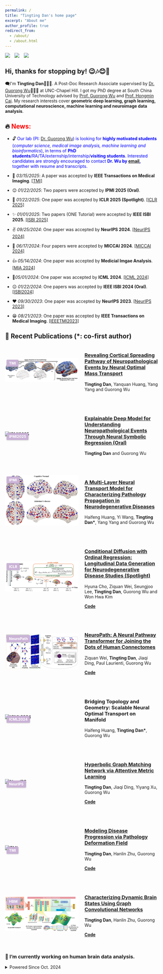 ```yaml
---
permalink: /
title: "Tingting Dan's home page"
excerpt: "About me"
author_profile: true
redirect_from: 
  - /about/
  - /about.html
---
```


[![](https://img.shields.io/badge/GoogleScholar-T._Dan-lightblue?style=social&logo=googlescholar)](https://scholar.google.com/citations?hl=en&user=FMcmg0gAAAAJ&view_op) &ensp;
[![](https://img.shields.io/badge/arXiv-T._Dan-B31B1B?style=social&logo=arxiv)](https://arxiv.org/search/q-bio?searchtype=author&query=Dan%2C+T) &ensp;
[![](https://img.shields.io/badge/ResearchGate-T.%20Dan-lightgrey?style=social&logo=researchgate)](https://www.researchgate.net/profile/Tingting-Dan) &ensp;

## Hi, thanks for stopping by! 😉🎶😊🎈

🗨️I'm **Tingting Dan**👧👩‍🎓. A Post-Doc Research Associate supervised by [Dr. Guorong Wu](https://www.acmlab.org/team)👨👨‍🎓 at UNC-Chapel Hill. I got my PhD degree at South China University of Technology advised by [Prof. Guorong Wu](https://scholar.google.com/citations?user=XVsMB2kAAAAJ&hl=en) and [Prof. Hongmin Cai](https://scholar.google.com.hk/citations?user=B2BWq_EAAAAJ&hl=zh-CN). My research interests cover **geometric deep learning, graph learning, computational neuroscience, machine learning and neuroimage data analysis**.

## 🔥 <span style="color:red">**News:**</span>
 - 🔓 <span style="color:blue"> Our lab (PI: [Dr. Guorong Wu](https://www.acmlab.org/team)) is looking for **highly motivated students** (*computer science, medical image analysis, machine learning and bioinformatics*), in terms of **PhD students**/RA/TA/externship/internship/**visiting students**. Interested candidates are strongly encouraged to contact **Dr. Wu by [email](grwu@med.unc.edu),** together with resume and transcripts.</span>
 
 - 🫡 _03/15/2025_: A paper was accepted by **IEEE Transactions on Medical Imaging**. [[TMI]](https://ieeexplore.ieee.org/abstract/document/10955188)
  - 😉 _01/22/2025_: Two papers were accepted by **IPMI 2025 (Oral)**.
 - 🌟 _01/22/2025_: One paper was accepted by **ICLR 2025 (Spotlight)**. [[ICLR 2025]](https://github.com/Hannah37/ConDOR-ICLR25/tree/main)
 - ✨ _01/01/2025_: Two papers (ONE Tutorial) were accepted by **IEEE ISBI 2025**. [[ISBI 2025]](https://ieeexplore.ieee.org/abstract/document/10981127)
 - ✌️ _09/25/2024_: One paper was accepted by **NeurIPS 2024**. [[NeurIPS 2024]](https://www.researchgate.net/publication/384365261_NeuroPath_A_Neural_Pathway_Transformer_for_Joining_the_Dots_of_Human_Connectomes)
 - 🎉 _06/17/2024_: Four papers were accepted by **MICCAI 2024**. [[MICCAI 2024]](https://www.sciencedirect.com/science/article/abs/pii/S136184152400135X)
 - 👍 _05/14/2024_: One paper was accepted by **Medicial Imgae Analysis**. [[MIA 2024]](https://www.sciencedirect.com/science/article/abs/pii/S136184152400135X)
 - 🤞_05/01/2024_: One paper was accepted by **ICML 2024**. [[ICML 2024]](https://scholar.google.com/citations?view_op=view_citation&hl=en&user=FMcmg0gAAAAJ&sortby=pubdate&citft=1&citft=2&citft=3&email_for_op=dandycn721%40gmail.com&citation_for_view=FMcmg0gAAAAJ:k_IJM867U9cC)
 - 😉 _01/22/2024_: One papers was accepted by **IEEE ISBI 2024 (Oral)**. [[ISBI2024]](http://2023.biomedicalimaging.org/en/)
 - ❤️ _09/30/2023_: One paper was accepted by **NeurIPS 2023**. [[NeurIPS 2023]](https://www.researchgate.net/publication/372074848_Re-Think_and_Re-Design_Graph_Neural_Networks_in_Spaces_of_Continuous_Graph_Diffusion_Functionals)
- 😁 _08/21/2023_: One paper was accepted by **IEEE Transactions on Medical Imaging**. [[IEEETMI2023]](https://ieeexplore.ieee.org/abstract/document/10233889)


## 📝 Recent Publications (*: co-first author) 

<!-- 1. TMI -->
<div style="display: flex; align-items: center; margin-bottom: 40px;">
  <div style="flex: 1; position: relative;">
    <img src="images/tmi2025.png" alt="TMI" style="width: 100%;">
    <div style="
      position: absolute; top: 5px; left: 5px;
      background-color: #cab2d6; color: white;
      padding: 4px 8px; font-weight: bold;
      font-size: 12px; border-radius: 2px;
      box-shadow: 0 1px 4px rgba(0,0,0,0.2);">
      TMI
    </div>
  </div>
  <div style="flex: 1; margin-left: 20px;">
    <h3><a href="https://openreview.net/pdf?id=9UGfOJBuL8">
      Revealing Cortical Spreading Pathway of Neuropathological Events by Neural Optimal Mass Transport
    </a></h3>
    <p><strong>Tingting Dan</strong>, Yanquan Huang, Yang Yang and Guorong Wu</p>
  </div>
</div>

<!-- 2. IPMI 2025 Oral -->
<div style="display: flex; align-items: center; margin-bottom: 40px;">
  <div style="flex: 1; position: relative;">
    <img src="images/IPMI1.png" alt="IPMI2025" style="width: 100%;">
    <div style="position: absolute; top: 5px; left: 5px;
      background-color: #cab2d6; color: white;
      padding: 4px 8px; font-weight: bold;
      font-size: 12px; border-radius: 2px;
      box-shadow: 0 1px 4px rgba(0,0,0,0.2);">
      IPMI2025
    </div>
  </div>
  <div style="flex: 1; margin-left: 20px;">
    <h3><a href="https://openreview.net/pdf?id=9UGfOJBuL8">
      Explainable Deep Model for Understanding Neuropathological Events Through Neural Symbolic Regression (Oral)
    </a></h3>
    <p><strong>Tingting Dan</strong> and Guorong Wu</p>
  </div>
</div>

<!-- 3. IPMI -->
<div style="display: flex; align-items: center; margin-bottom: 40px;">
  <div style="flex: 1; position: relative;">
    <img src="images/ipmi124.png" alt="IPMI" style="width: 100%;">
    <div style="position: absolute; top: 5px; left: 5px;
      background-color: #cab2d6; color: white;
      padding: 4px 8px; font-weight: bold;
      font-size: 12px; border-radius: 2px;
      box-shadow: 0 1px 4px rgba(0,0,0,0.2);">
      IPMI
    </div>
  </div>
  <div style="flex: 1; margin-left: 20px;">
    <h3><a href="https://openreview.net/pdf?id=9UGfOJBuL8">
      A Multi-Layer Neural Transport Model for Characterizing Pathology Propagation in Neurodegenerative Diseases
    </a></h3>
    <p>Haifeng Huang, Yi Wang, <strong>Tingting Dan*</strong>, Yang Yang and Guorong Wu</p>
  </div>
</div>

<!-- 4. ICLR -->
<div style="display: flex; align-items: center; margin-bottom: 40px;">
  <div style="flex: 1; position: relative;">
    <img src="images/ICLR.png" alt="ICLR" style="width: 100%;">
    <div style="position: absolute; top: 5px; left: 5px;
      background-color: #cab2d6; color: white;
      padding: 4px 8px; font-weight: bold;
      font-size: 12px; border-radius: 2px;
      box-shadow: 0 1px 4px rgba(0,0,0,0.2);">
      ICLR
    </div>
  </div>
  <div style="flex: 1; margin-left: 20px;">
    <h3><a href="https://openreview.net/pdf?id=9UGfOJBuL8">
      Conditional Diffusion with Ordinal Regression: Longitudinal Data Generation for Neurodegenerative Disease Studies <strong>(Spotlight)</strong>
    </a></h3>
    <p>Hyuna Cho, Ziquan Wei, Seungjoo Lee, <strong>Tingting Dan</strong>, Guorong Wu and Won Hwa Kim</p>
    <p><a href="https://github.com/Hannah37/ConDOR-ICLR25/tree/main"><strong>Code</strong></a></p>
  </div>
</div>

<!-- 5. NeuroPath -->
<div style="display: flex; align-items: center; margin-bottom: 40px;">
  <div style="flex: 1; position: relative;">
    <img src="images/Neuropath.png" alt="NeuroPath" style="width: 100%;">
    <div style="position: absolute; top: 5px; left: 5px;
      background-color: #cab2d6; color: white;
      padding: 4px 8px; font-weight: bold;
      font-size: 12px; border-radius: 2px;
      box-shadow: 0 1px 4px rgba(0,0,0,0.2);">
      NeuroPath
    </div>
  </div>
  <div style="flex: 1; margin-left: 20px;">
    <h3><a href="https://www.researchgate.net/publication/384365261_NeuroPath_A_Neural_Pathway_Transformer_for_Joining_the_Dots_of_Human_Connectomes">
      NeuroPath: A Neural Pathway Transformer for Joining the Dots of Human Connectomes
    </a></h3>
    <p>Ziquan Wei, <strong>Tingting Dan</strong>, Jiaqi Ding, Paul Laurienti, Guorong Wu</p>
    <p><a href="https://anonymous.4open.science/r/neuro_detour-47E1/"><strong>Code</strong></a></p>
  </div>
</div>

<!-- 6. ICML 2024 -->
<div style="display: flex; align-items: center; margin-bottom: 40px;">
  <div style="flex: 1; position: relative;">
    <img src="images/ICML24.png" alt="ICML2024" style="width: 100%;">
    <div style="position: absolute; top: 5px; left: 5px;
      background-color: #cab2d6; color: white;
      padding: 4px 8px; font-weight: bold;
      font-size: 12px; border-radius: 2px;
      box-shadow: 0 1px 4px rgba(0,0,0,0.2);">
      ICML2024
    </div>
  </div>
  <div style="flex: 1; margin-left: 20px;">
    <h3>Bridging Topology and Geometry: Scalable Neural Optimal Transport on Manifold</h3>
    <p>Haifeng Huang, <strong>Tingting Dan*</strong>, Guorong Wu</p>
  </div>
</div>

<!-- 7. NeurIPS -->
<div style="display: flex; align-items: center; margin-bottom: 40px;">
  <div style="flex: 1; position: relative;">
    <img src="images/neurips23.png" alt="NeurIPS" style="width: 100%;">
    <div style="position: absolute; top: 5px; left: 5px;
      background-color: #cab2d6; color: white;
      padding: 4px 8px; font-weight: bold;
      font-size: 12px; border-radius: 2px;
      box-shadow: 0 1px 4px rgba(0,0,0,0.2);">
      NeurIPS
    </div>
  </div>
  <div style="flex: 1; margin-left: 20px;">
    <h3><a href="https://proceedings.neurips.cc/paper_files/paper/2023/hash/58dcb6e2519d8e931e508d02d4a0d77f-Abstract-Conference.html">
      Hyperbolic Graph Matching Network via Attentive Metric Learning
    </a></h3>
    <p><strong>Tingting Dan</strong>, Jiaqi Ding, Yiyang Xu, Guorong Wu</p>
    <p><a href="https://github.com/HypergraphMatching/HGMN"><strong>Code</strong></a></p>
  </div>
</div>

<!-- 8. TMI -->
<div style="display: flex; align-items: center; margin-bottom: 40px;">
  <div style="flex: 1; position: relative;">
    <img src="images/tmi2023.png" alt="TMI" style="width: 100%;">
    <div style="position: absolute; top: 5px; left: 5px;
      background-color: #cab2d6; color: white;
      padding: 4px 8px; font-weight: bold;
      font-size: 12px; border-radius: 2px;
      box-shadow: 0 1px 4px rgba(0,0,0,0.2);">
      TMI
    </div>
  </div>
  <div style="flex: 1; margin-left: 20px;">
    <h3><a href="https://ieeexplore.ieee.org/document/10026481">
      Modeling Disease Progression via Pathology Deformation Field
    </a></h3>
    <p><strong>Tingting Dan</strong>, Hanlin Zhu, Guorong Wu</p>
    <p><a href="https://github.com/tndanc/DDF"><strong>Code</strong></a></p>
  </div>
</div>

<!-- 9. HBM -->
<div style="display: flex; align-items: center; margin-bottom: 40px;">
  <div style="flex: 1; position: relative;">
    <img src="images/hbm.png" alt="HBM" style="width: 100%;">
    <div style="position: absolute; top: 5px; left: 5px;
      background-color: #cab2d6; color: white;
      padding: 4px 8px; font-weight: bold;
      font-size: 12px; border-radius: 2px;
      box-shadow: 0 1px 4px rgba(0,0,0,0.2);">
      HBM
    </div>
  </div>
  <div style="flex: 1; margin-left: 20px;">
    <h3><a href="https://pubmed.ncbi.nlm.nih.gov/37068782/">
      Characterizing Dynamic Brain States Using Graph Convolutional Networks
    </a></h3>
    <p><strong>Tingting Dan</strong>, Hanlin Zhu, Guorong Wu</p>
    <p><a href="https://github.com/tndanc/DBS-GCN"><strong>Code</strong></a></p>
  </div>
</div>


### 🔭 I’m currently working on human brain data analysis.

<details>
<summary>Powered Since Oct. 2024</summary>
<a href="https://hits.seeyoufarm.com"><img src="https://hits.seeyoufarm.com/api/count/incr/badge.svg?url=https%3A%2F%2Fziquanw.com&count_bg=%2379C83D&title_bg=%23555555&icon=&icon_color=%23E7E7E7&title=%F0%9F%8F%A0Visits++&edge_flat=false"/></a>
</details>
